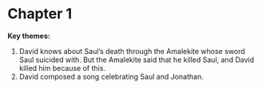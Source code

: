 # Chapter 1
**Key themes:**
1. David knows about Saul’s death through the Amalekite whose sword Saul suicided with. But the Amalekite said that he killed Saul, and David killed him because of this.
2. David composed a song celebrating Saul and Jonathan.


